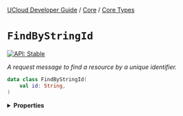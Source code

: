 [UCloud Developer Guide](/docs/developer-guide/README.md) / [Core](/docs/developer-guide/core/README.md) / [Core Types](/docs/developer-guide/core/types.md)

# `FindByStringId`


[![API: Stable](https://img.shields.io/static/v1?label=API&message=Stable&color=green&style=flat-square)](/docs/developer-guide/core/api-conventions.md)


_A request message to find a resource by a unique identifier._

```kotlin
data class FindByStringId(
    val id: String,
)
```

<details>
<summary>
<b>Properties</b>
</summary>

<details>
<summary>
<code>id</code>: <code><code><a href='https://kotlinlang.org/api/latest/jvm/stdlib/kotlin/-string/'>String</a></code></code>
</summary>





</details>



</details>


